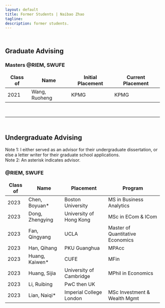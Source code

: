 ```yaml
---
layout: default
title: Former Students | Naibao Zhao
tagline: 
description: former students.
---
```

<!--
<div class="navbar">
    <div class="navbar-inner">
        <ul class="nav">
            <li><a href="#current">current courses</a></li>
            <li><a href="#shortcourses">short courses</a></li>
            <li><a href="#misc">misc lectures</a></li>
            <li><a href="#old">former courses</a></li>
        </ul>
    </div>
</div> -->
## <br/>Graduate Advising

### Masters @RIEM, SWUFE

<style>
td, th {
   border: none!important;
}
</style>

| Class of | Name           | Initial Placement                           | Current Placement        |
| -------- | --------------- | --------------------------------------------| ------------------------ |
| 2021     | Wang, Ruoheng  | KPMG                                       | KPMG                     |

<br/>

---
## <br/>Undergraduate Advising

Note 1: I either served as an advisor for their undergraduate dissertation, or else a letter writer for their graduate school applications.<br/>
Note 2: An asterisk indicates advisor.

### @RIEM, SWUFE

| Class of | Name           | Placement                           | Program        |
| -------- | -------------- | --------------------------------------------| ------------------------ |
| 2023     | Chen, Boyuan*  | Boston University                     | MS in Business Analytics  |
| 2023     | Dong, Zhengying| University of Hong Kong        |  MSc in ECom & ICom      |
| 2023     | Fan, Qingyang  | UCLA                                       |  Master of Quantitative Economics     |
| 2023     | Han, Qihang    | PKU Guanghua                                 | MPAcc     |
| 2023     | Huang, Kaiwen* | CUFE | MFin                          |
| 2023     | Huang, Sijia   | University of Cambridge           | MPhil in Economics   |
| 2023     | Li, Ruibing    | PwC then UK |  |
| 2023     | Lian, Naiqi*   | Imperial College London | MSc Investment & Wealth Mgmt |







